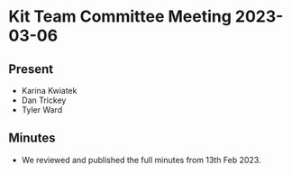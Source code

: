 # Kit Team Committee Meeting 2023-03-06

## Present

- Karina Kwiatek
- Dan Trickey
- Tyler Ward

## Minutes

- We reviewed and published the full minutes from 13th Feb 2023.
